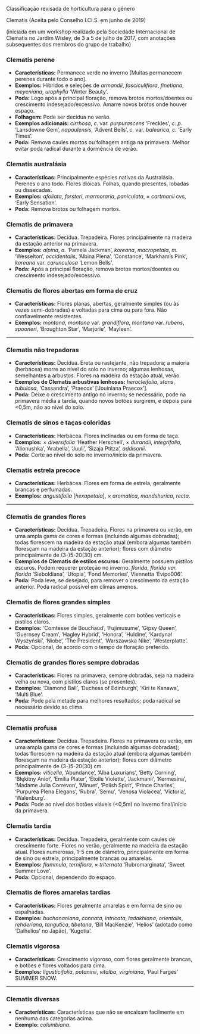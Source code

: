 Classificação revisada de horticultura para o gênero

Clematis (Aceita pelo Conselho I.Cl.S. em junho de 2019)

(iniciada em um workshop realizado pela Sociedade Internacional de Clematis no Jardim Wisley, de 3 a 5 de julho de 2017, com anotações subsequentes dos membros do grupo de trabalho)

### Clematis perene
- **Características:** Permanece verde no inverno [Muitas permanecem perenes durante todo o ano].
- **Exemplos:** Híbridos e seleções de *armandii*, *fasciculiflora*, *finetiana*, *meyeniana*, *urophylla* ‘Winter Beauty’.
- **Poda:** Logo após a principal floração, remova brotos mortos/doentes ou crescimento indesejado/excessivo. Amarre novos brotos onde houver espaço.
- **Folhagem:** Pode ser decídua no verão.
- **Exemplos adicionais:** *cirrhosa*, *c.* var. *purpurascens* ‘Freckles’, *c. p.* ‘Lansdowne Gem’, *napaulensis*, ‘Advent Bells’, *c.* var. *balearica*, *c.* ‘Early Times’.
- **Poda:** Remova caules mortos ou folhagem antiga na primavera. Melhor evitar poda radical durante a dormência de verão.

### Clematis australásia
- **Características:** Principalmente espécies nativas da Australásia. Perenes o ano todo. Flores dióicas. Folhas, quando presentes, lobadas ou dissecadas.
- **Exemplos:** *afoliata*, *forsteri*, *marmoraria*, *paniculata*, × *cartmanii* cvs, ‘Early Sensation’.
- **Poda:** Remova brotos ou folhagem mortos.

### Clematis de primavera
- **Características:** Decídua. Trepadeira. Flores principalmente na madeira da estação anterior na primavera.
- **Exemplos:** *alpina*, *a.* ‘Pamela Jackman’, *koreana*, *macropetala*, *m.* ‘Wesselton’, *occidentalis*, ‘Albina Plena’, ‘Constance’, ‘Markham’s Pink’, *koreana* var. *carunculosa* ‘Lemon Bells’.
- **Poda:** Após a principal floração, remova brotos mortos/doentes ou crescimento indesejado/excessivo.

### Clematis de flores abertas em forma de cruz
- **Características:** Flores planas, abertas, geralmente simples (ou às vezes semi-dobradas) e voltadas para cima ou para fora. Não confiavelmente resistentes.
- **Exemplos:** *montana*, *montana* var. *grandiflora*, *montana* var. *rubens*, *spooneri*, ‘Broughton Star’, ‘Marjorie’, ‘Mayleen’.

---

### Clematis não trepadoras
- **Características:** Decídua. Ereta ou rastejante, não trepadora; a maioria (herbácea) morre ao nível do solo no inverno; algumas lenhosas, semelhantes a arbustos. Flores na madeira da estação atual, verão.
- **Exemplos de Clematis arbustivas lenhosas:** *heracleifolia*, *stans*, *tubulosa*, ‘Cassandra’, ‘Praecox’ [‘Jouiniana Praecox’].
- **Poda:** Deixe o crescimento antigo no inverno; se necessário, pode na primavera média a tardia, quando novos botões surgirem, e depois para <0,5m, não ao nível do solo.

### Clematis de sinos e taças coloridas
- **Características:** Herbácea. Flores inclinadas ou em forma de taça.
- **Exemplos:** × *diversifolia* ‘Heather Herschell’, × *durandii*, *integrifolia*, ‘Alionushka’, ‘Arabella’, ‘Juuli’, ‘Sizaja Ptitza’, *addisonii*.
- **Poda:** Corte ao nível do solo no inverno/início da primavera.

### Clematis estrela precoce
- **Características:** Herbácea. Flores em forma de estrela, geralmente brancas e perfumadas.
- **Exemplos:** *angustifolia* [*hexapetala*], × *aromatica*, *mandshurica*, *recta*.

---

### Clematis de grandes flores
- **Características:** Decídua. Trepadeira. Flores na primavera ou verão, em uma ampla gama de cores e formas (incluindo algumas dobradas); todas florescem na madeira da estação atual (embora algumas também floresçam na madeira da estação anterior); flores com diâmetro principalmente de (3-)5-20(30) cm.
- **Exemplos de Clematis de estilos escuros:** Geralmente possuem pistilos escuros. Podem requerer proteção no inverno. *florida*, *florida var. florida* ‘Sieboldiana’, ‘Utopia’, ‘Fond Memories’, Viennetta ‘Evipo006’.
- **Poda:** Poda leve, se desejado, para remover o crescimento da estação anterior. Poda radical possível em climas amenos.

### Clematis de flores grandes simples
- **Características:** Flores simples, geralmente com botões verticais e pistilos claros.
- **Exemplos:** ‘Comtesse de Bouchaud’, ‘Fujimusume’, ‘Gipsy Queen’, ‘Guernsey Cream’, ‘Hagley Hybrid’, ‘Honora’, ‘Huldine’, ‘Kardynał Wyszyński’, ‘Niobe’, ‘The President’, ‘Warszawska Nike’, ‘Westerplatte’.
- **Poda:** Opcional, de acordo com o tempo de floração preferido.

### Clematis de grandes flores sempre dobradas
- **Características:** Flores na primavera, sempre dobradas, seja na madeira velha ou nova, com pistilos claros (se presentes).
- **Exemplos:** ‘Diamond Ball’, ‘Duchess of Edinburgh’, ‘Kiri te Kanawa’, ‘Multi Blue’.
- **Poda:** Pode pela metade para melhores resultados; poda radical se necessário devido ao clima.

---

### Clematis profusa
- **Características:** Decídua. Trepadeira. Flores na primavera ou verão, em uma ampla gama de cores e formas (incluindo algumas dobradas); todas florescem na madeira da estação atual (embora algumas também floresçam na madeira da estação anterior); flores com diâmetro principalmente de (3-)5-20(30) cm.
- **Exemplos:** *viticella*, ‘Abundance’, ‘Alba Luxurians’, ‘Betty Corning’, ‘Błękitny Anioł’, ‘Emilia Plater’, ‘Étoile Violette’, ‘Jackmanii’, ‘Kermesina’, ‘Madame Julia Correvon’, ‘Minuet’, ‘Polish Spirit’, ‘Prince Charles’, ‘Purpurea Plena Elegans’, ‘Rubra’, ‘Semu’, ‘Venosa Violacea’, ‘Victoria’, ‘Walenburg’.
- **Poda:** Pode ao nível dos botões viáveis (<0,5m) no inverno final/início da primavera.

### Clematis tardia
- **Características:** Decídua. Trepadeira, geralmente com caules de crescimento forte. Flores no verão, geralmente na madeira da estação atual. Flores numerosas, 1-5 cm de diâmetro, principalmente em forma de sino ou estrela, principalmente brancas ou amarelas.
- **Exemplos:** *flammula*, *terniflora*, × *triternata* ‘Rubromarginata’, ‘Sweet Summer Love’.
- **Poda:** Opcional, dependendo do espaço.

### Clematis de flores amarelas tardias
- **Características:** Flores geralmente amarelas e em forma de sino ou espalhadas.
- **Exemplos:** *buchananiana*, *connata*, *intricata*, *ladakhiana*, *orientalis*, *rehderiana*, *tangutica*, *tibetana*, ‘Bill MacKenzie’, ‘Helios’ (adotado como ‘Daihelios’ no Japão), ‘Kugotia’.

### Clematis vigorosa
- **Características:** Crescimento vigoroso, com flores geralmente brancas, e botões e flores voltados para cima.
- **Exemplos:** *ligusticifolia*, *potaninii*, *vitalba*, *virginiana*, ‘Paul Farges’ SUMMER SNOW.

---

### Clematis diversas
- **Características:** Características que não se encaixam facilmente em nenhuma das categorias acima.
- **Exemplo:** *columbiana*.